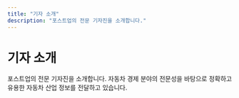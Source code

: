 ```yaml
---
title: "기자 소개"
description: "포스트업의 전문 기자진을 소개합니다."
---
```


# 기자 소개

포스트업의 전문 기자진을 소개합니다. 자동차 경제 분야의 전문성을 바탕으로 정확하고 유용한 자동차 산업 정보를 전달하고 있습니다.
